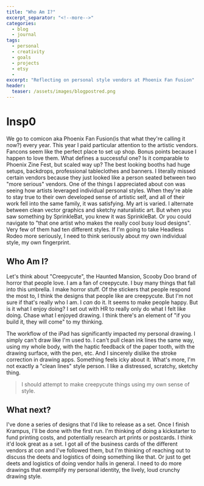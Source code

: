 ```yaml
---
title: "Who Am I?"
excerpt_separator: "<!--more-->"
categories:
  - blog
  - journal
tags: 
  - personal
  - creativity
  - goals
  - projects
  - etsy
  - 
excerpt: "Reflecting on personal style vendors at Phoenix Fan Fusion"
header:
  teaser: /assets/images/blogpostred.png
---
```

# Insp0
We go to comicon aka Phoenix Fan Fusion(is that what they're calling it now?) every year. This year I paid particular attention to the artistic vendors. Fancons seem like the perfect place to set up shop. Bonus points because I happen to love them. 
What defines a successful one? Is it comparable to Phoenix Zine Fest, but scaled way up? The best looking booths had huge setups, backdrops, professional tableclothes and banners. I literally missed certain vendors because they just looked like a person seated between two "more serious" vendors. 
One of the things I appreciated about con was seeing how artists leveraged individual personal styles. When they're able to stay true to their own developed sense of artistic self, and all of their work fell into the same family, it was satisfying. My art is varied. I alternate between clean vector graphics and sketchy naturalistic art. But when you saw something by SprinkleBat, you knew it was SprinkleBat. Or you could navigate to "that one artist who makes the really cool busy loud designs". Very few of them had ten different styles. If I'm going to take Headless Rodeo more seriously, I need to think seriously about my own individual style, my own fingerprint.

## Who Am I?

Let's think about "Creepycute", the Haunted Mansion, Scooby Doo brand of horror that people love. I am a fan of creepycute. I buy many things that fall into this umbrella. I make horror stuff. Of the stickers that people respond the most to, I think the designs that people like are creepycute. But I'm not sure if that's really who I am. I *can* do it. It seems to make people happy. But is it what I enjoy doing? I set out with HR to really only do what I felt like doing. Chase what I enjoyed drawing. I think there's an element of "if you build it, they will come" to my thinking. 

The workflow of the iPad has significantly impacted my personal drawing. I simply can't draw like I'm used to. I can't pull clean ink lines the same way, using my whole body, with the haptic feedback of the paper tooth, with the drawing surface, with the pen, etc. And I sincerely dislike the stroke correction in drawing apps. Something feels icky about it. What's more, I'm not exactly a "clean lines" style person. I like a distressed, scratchy, sketchy thing. 

>I should attempt to make creepycute things using my own sense of style. 

## What next?
I've done a series of designs that I'd like to release as a set. Once I finish Krampus, I'll be done with the first run. I'm thinking of doing a kickstarter to fund printing costs, and potentially research art prints or postcards. I think it'd look great as a set. I got all of the business cards of the different vendors at con and I've followed them, but I'm thinking of reaching out to discuss the deets and logistics of doing something like that. Or just to get deets and logistics of doing vendor halls in general. I need to do more drawings that exemplify my personal identity, the lively, loud crunchy drawing style. 